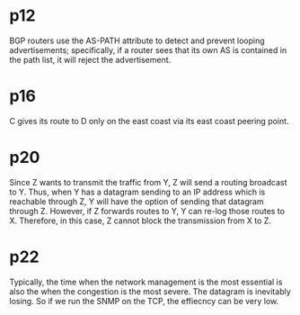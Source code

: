 # p12
BGP routers use the AS-PATH attribute to detect and prevent looping advertisements; specifically, if a router sees that its own AS is contained in the path list, it will reject the advertisement.  
# p16
C gives its route to D only on the east coast via its east coast peering point.  
# p20  
Since Z wants to transmit the traffic from Y, Z will send a routing broadcast to Y. Thus, when Y has a datagram sending to an IP address which is reachable through Z, Y will have the option of sending that datagram through Z. However, if Z forwards routes to Y, Y can re-log those routes to X. Therefore, in this case, Z cannot block the transmission from X to Z.  
# p22  
Typically, the time when the network management is the most essential is also the when the congestion is the most severe. The datagram is inevitably losing. So if we run the SNMP on the TCP, the effiecncy can be very low.